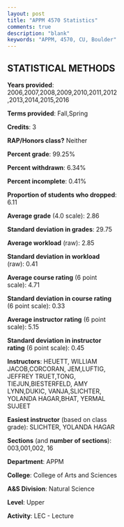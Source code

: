 ```yaml
---
layout: post
title: "APPM 4570 Statistics"
comments: true
description: "blank"
keywords: "APPM, 4570, CU, Boulder"
--- 
```

<head>
<script src="https://ajax.googleapis.com/ajax/libs/jquery/2.1.3/jquery.min.js"></script>
<script src="https://dl.dropboxusercontent.com/s/pc42nxpaw1ea4o9/highcharts.js?dl=0"></script>
<!-- <script src="../assets/js/highcharts.js"></script> -->
<style type="text/css">@font-face {
	font-family: "Bebas Neue";
	src: url(https://www.filehosting.org/file/details/544349/BebasNeue%20Regular.otf) format("opentype");
	}
	h1.Bebas { 
		font-family: "Bebas Neue", Verdana, Tahoma;
	}
</style>
</head>
<body>
	<div id="container" style="float: right; width: 45%; height: 88%; margin-left: 2.5%; margin-right: 2.5%;"></div>
	<script language="JavaScript">
		$(document).ready(function() {
		var chart = {type: 'column'};
		var title = {text: 'Grade Distribution'};
		var xAxis = {categories: ['A','B','C','D','F'],crosshair: true};
		var yAxis = {min: 0,title: {text: 'Percentage'}};
		var tooltip = {headerFormat: '<center><b><span style="font-size:20px">{point.key}</span></b></center>',
		               pointFormat: '<td style="padding:0"><b>{point.y:.1f}%</b></td>',
		               footerFormat: '</table>',shared: true,useHTML: true};
		var plotOptions = {column: {pointPadding: 0.0,borderWidth: 0}};  
		var credits = {enabled: false};var series= [{name: 'Percent',data: [37.21,35.61,14.24,7.7,5.23,]}];
		var json = {};
		json.chart = chart;
		json.title = title;
		json.tooltip = tooltip;
		json.xAxis = xAxis;
		json.yAxis = yAxis;  
		json.series = series;
		json.plotOptions = plotOptions;  
		json.credits = credits;
		$('#container').highcharts(json);
	});
	</script>
</body>
			   
## STATISTICAL METHODS

**Years provided**: 2006,2007,2008,2009,2010,2011,2012,2013,2014,2015,2016

**Terms provided**: Fall,Spring

**Credits**: 3

**RAP/Honors class?** Neither

**Percent grade**: 99.25%

**Percent withdrawn**: 6.34%

**Percent incomplete**: 0.41%

**Proportion of students who dropped**: 6.11

**Average grade** (4.0 scale): 2.86

**Standard deviation in grades**: 29.75

**Average workload** (raw): 2.85

**Standard deviation in workload** (raw): 0.41

**Average course rating** (6 point scale): 4.71

**Standard deviation in course rating** (6 point scale): 0.33

**Average instructor rating** (6 point scale): 5.15

**Standard deviation in instructor rating** (6 point scale): 0.45

**Instructors**: HEUETT, WILLIAM JACOB,CORCORAN, JEM,LUFTIG, JEFFREY TRUET,TONG, TIEJUN,BIESTERFELD, AMY LYNN,DUKIC, VANJA,SLICHTER, YOLANDA HAGAR,BHAT, YERMAL SUJEET

**Easiest instructor** (based on class grade): SLICHTER, YOLANDA HAGAR

**Sections** (and **number of sections**): 003,001,002, 16

**Department**: APPM

**College**: College of Arts and Sciences

**A&S Division**: Natural Science

**Level**: Upper

**Activity**: LEC - Lecture